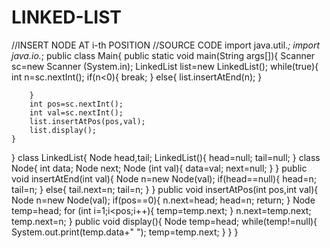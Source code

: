 # LINKED-LIST
//INSERT NODE AT i-th POSITION
//SOURCE CODE
import java.util.*;
import java.io.*;
public class Main{
    public static void main(String args[]){
        Scanner sc=new Scanner (System.in);
        LinkedList list=new LinkedList();
        while(true){
            int n=sc.nextInt();
            if(n<0){
                break;
            }
            else{
                list.insertAtEnd(n);
            }
            
        }
        int pos=sc.nextInt();
        int val=sc.nextInt();
        list.insertAtPos(pos,val);
        list.display();
    }
}
class LinkedList{
    Node head,tail;
    LinkedList(){
        head=null;
        tail=null;
    }
    class Node{
        int data;
        Node next;
        Node (int val){
            data=val;
            next=null;
        }
    }
    public void insertAtEnd(int val){
        Node n=new Node(val);
        if(head==null){
            head=n;
            tail=n;
        }
        else{
            tail.next=n;
            tail=n;
        }
    }
    public void insertAtPos(int pos,int val){
        Node n=new Node(val);
        if(pos==0){
            n.next=head;
            head=n;
            return;
        }
        Node temp=head;
        for (int i=1;i<pos;i++){
            temp=temp.next;
        }
        n.next=temp.next;
        temp.next=n;
    }
    public void display(){
        Node temp=head;
        while(temp!=null){
            System.out.print(temp.data+" ");
            temp=temp.next;
        }
    }
}
